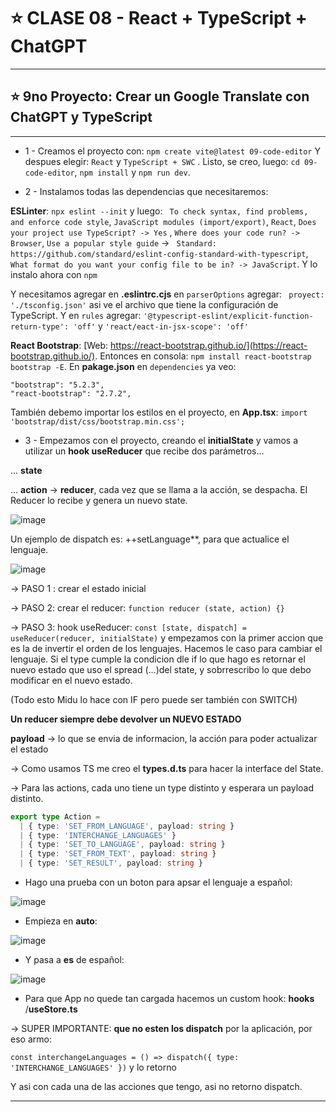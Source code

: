 # :star: CLASE 08 - React + TypeScript + ChatGPT 

---

## :star: 9no Proyecto: Crear un Google Translate con ChatGPT y TypeScript

---

- 1 - Creamos el proyecto con: `npm create vite@latest 09-code-editor` Y despues elegir: `React` y `TypeScript + SWC` . Listo, se creo, luego:  `cd 09-code-editor`, `npm install` y `npm run dev`. 

- 2 - Instalamos todas las dependencias que necesitaremos: 

**ESLinter**: `npx eslint --init` y luego: ` To check syntax, find problems, and enforce code style`, `JavaScript modules (import/export)`, `React`, `Does your project use TypeScript? -> Yes` , `Where does your code run? -> Browser`, `Use a popular style guide` -> ` Standard: https://github.com/standard/eslint-config-standard-with-typescript`, ` What format do you want your config file to be in? -> JavaScript`. Y lo instalo ahora con `npm`

Y necesitamos agregar en **.eslintrc.cjs** en `parserOptions` agregar: ` proyect: './tsconfig.json'` asi ve el archivo que tiene la configuración de TypeScript. Y en `rules` agregar: `'@typescript-eslint/explicit-function-return-type': 'off'` y `'react/eact-in-jsx-scope': 'off'`

**React Bootstrap**: [Web: https://react-bootstrap.github.io/](https://react-bootstrap.github.io/). Entonces en consola: `npm install react-bootstrap bootstrap -E`. En **pakage.json** en `dependencies` ya veo:
```
"bootstrap": "5.2.3",
"react-bootstrap": "2.7.2",
```

También debemo importar los estilos en el proyecto, en **App.tsx**: `import 'bootstrap/dist/css/bootstrap.min.css';`

- 3 - Empezamos con el proyecto, creando el **initialState** y vamos a utilizar un **hook useReducer** que recibe dos parámetros...

... **state**

... **action** -> **reducer**, cada vez que se llama a la acción, se despacha. El Reducer lo recibe y genera un nuevo state.

![image](https://user-images.githubusercontent.com/72580574/231193699-1bd15ea9-4696-4b9c-9060-be8bc9ac896e.png)

Un ejemplo de dispatch es: ++setLanguage**, para que actualice el lenguaje.

![image](https://user-images.githubusercontent.com/72580574/231193958-e798f5c4-8864-4106-90ef-4e9c273714c3.png)

-> PASO 1 : crear el estado inicial

-> PASO 2: crear el reducer: `function reducer (state, action) {}`

-> PASO 3: hook useReducer: `const [state, dispatch] = useReducer(reducer, initialState)` y empezamos con la primer accion que es la de invertir el orden de los lenguajes. Hacemos le caso para cambiar el lenguaje. Si el type cumple la condicion dle if lo que hago es retornar el nuevo estado que uso el spread (...)del state, y sobrrescribo lo que debo modificar en el nuevo estado. 

(Todo esto Midu lo hace con IF pero puede ser también con SWITCH)

**Un reducer siempre debe devolver un NUEVO ESTADO**

**payload** -> lo que se envia de informacion, la acción para poder actualizar el estado

-> Como usamos TS me creo el **types.d.ts** para hacer la interface del State.

-> Para las actions, cada uno tiene un type distinto y esperara un payload distinto.

```TypeScript
export type Action =
  | { type: 'SET_FROM_LANGUAGE', payload: string }
  | { type: 'INTERCHANGE_LANGUAGES' }
  | { type: 'SET_TO_LANGUAGE', payload: string }
  | { type: 'SET_FROM_TEXT', payload: string }
  | { type: 'SET_RESULT', payload: string }
```

- Hago una prueba con un boton para apsar el lenguaje a español:

![image](https://user-images.githubusercontent.com/72580574/231209383-29a619cd-b067-4aac-a84b-7066353d0ffd.png)


- Empieza en **auto**:

![image](https://user-images.githubusercontent.com/72580574/231209537-d5aeea10-b100-4a4d-8259-a44bdddc4d43.png)


- Y pasa a **es** de español:

![image](https://user-images.githubusercontent.com/72580574/231209709-4c46e266-4ef9-4beb-914e-d6d09e0fa083.png)


- Para que App no quede tan cargada hacemos un custom hook: **hooks** /**useStore.ts**

-> SUPER IMPORTANTE: **que no esten los dispatch** por la aplicación, por eso armo:

`const interchangeLanguages = () => dispatch({ type: 'INTERCHANGE_LANGUAGES' })` y lo retorno

Y asi con cada una de las acciones que tengo, asi no retorno dispatch.

---
